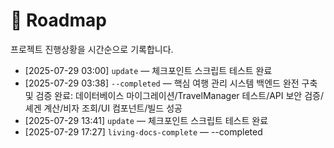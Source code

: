 # 📍 Roadmap

프로젝트 진행상황을 시간순으로 기록합니다.

- [2025-07-29 03:00] `update` — 체크포인트 스크립트 테스트 완료
- [2025-07-29 03:38] `--completed` — 핵심 여행 관리 시스템 백엔드 완전 구축 및 검증 완료: 데이터베이스 마이그레이션/TravelManager 테스트/API 보안 검증/셰겐 계산/비자 조회/UI 컴포넌트/빌드 성공
- [2025-07-29 13:41] `update` — 체크포인트 스크립트 테스트 완료
- [2025-07-29 17:27] `living-docs-complete` — --completed
